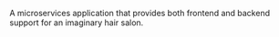 A microservices application that provides both frontend and backend support for an imaginary hair salon.
